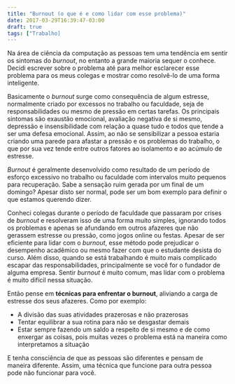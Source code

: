 ```yaml
---
title: "Burnout (o que é e como lidar com esse problema)"
date: 2017-03-29T16:39:47-03:00
draft: true
tags: ["Trabalho]
---
```



Na área de ciência da computação as pessoas tem uma tendência em sentir os sintomas do *burnout*, no entanto a grande maioria sequer o conhece. Decidi escrever sobre o problema até para melhor esclarecer esse problema para os meus colegas e mostrar como resolvê-lo de uma forma inteligente.

Basicamente o *burnout* surge como consequência de algum estresse, normalmente criado por excessos no trabalho ou faculdade, seja de responsabilidades ou mesmo de pressão em certas tarefas. Os principais sintomas são exaustão emocional, avaliação negativa de si mesmo, depressão e insensibilidade com relação a quase tudo e todos que tende a ser uma defesa emocional. Assim, ao não se sensibilizar a pessoa estaria criando uma parede para afastar a pressão e os problemas do trabalho, o que por sua vez tende entre outros fatores ao isolamento e ao acúmulo de estresse.

*Burnout* é geralmente desenvolvido como resultado de um período de esforço excessivo no trabalho ou faculdade com intervalos muito pequenos para recuperação. Sabe a sensação ruim gerada por um final de um domingo? Apesar disto ser normal, pode ser um bom exemplo para definir o que estamos querendo dizer.

Conheci colegas durante o período de faculdade que passaram por crises de *burnout* e resolveram isso de uma forma muito simples, ignorando todos os problemas e apenas se afundando em outros afazeres que não gerassem estresse ou pressão, como jogos online ou festas. Apesar de ser eficiente para lidar com o *burnout*, esse método pode prejudicar o desempenho acadêmico ou mesmo fazer com que o estudante desista do curso. Além disso, quando se está trabalhando é muito mais complicado escapar das responsabilidades, principalmente se você for o fundador de alguma empresa. Sentir *burnout* é muito comum, mas lidar com o problema é muito difícil nessa situação.

Então pense em **técnicas para enfrentar o burnout**, aliviando a carga de estresse dos seus afazeres. Como por exemplo:

- A divisão das suas atividades prazerosas e não prazerosas 
- Tentar equilibrar a sua rotina para não se desgastar demais
- Estar sempre fazendo um saldo a respeito de si mesmo e de como enxergar as coisas, pois muitas vezes o problema está na maneira como interpretamos a situação

E tenha consciência de que as pessoas são diferentes e pensam de maneira diferente. Assim, uma técnica que funcione para outra pessoa pode não funcionar para você.